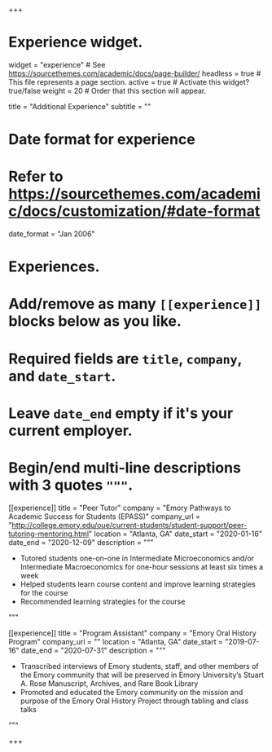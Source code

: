 +++
# Experience widget.
widget = "experience"  # See https://sourcethemes.com/academic/docs/page-builder/
headless = true  # This file represents a page section.
active = true  # Activate this widget? true/false
weight = 20  # Order that this section will appear.

title = "Additional Experience"
subtitle = ""

# Date format for experience
#   Refer to https://sourcethemes.com/academic/docs/customization/#date-format
date_format = "Jan 2006"

# Experiences.
#   Add/remove as many `[[experience]]` blocks below as you like.
#   Required fields are `title`, `company`, and `date_start`.
#   Leave `date_end` empty if it's your current employer.
#   Begin/end multi-line descriptions with 3 quotes `"""`.

[[experience]]
  title = "Peer Tutor"
  company = "Emory Pathways to Academic Success for Students (EPASS)"
  company_url = "http://college.emory.edu/oue/current-students/student-support/peer-tutoring-mentoring.html"
  location = "Atlanta, GA"
  date_start = "2020-01-16"
  date_end = "2020-12-09"
  description = """

  - Tutored students one-on-one in Intermediate Microeconomics and/or Intermediate Macroeconomics for one-hour sessions at least six times a week
  - Helped students learn course content and improve learning strategies for the course
  - Recommended learning strategies for the course

  """

[[experience]]
  title = "Program Assistant"
  company = "Emory Oral History Program"
  company_url = ""
  location = "Atlanta, GA"
  date_start = "2019-07-16"
  date_end = "2020-07-31"
  description = """

  - Transcribed interviews of Emory students, staff, and other members of the Emory community that will be preserved in Emory University’s Stuart A. Rose Manuscript, Archives, and Rare Book Library
  - Promoted and educated the Emory community on the mission and purpose of the Emory Oral History Project through tabling and class talks

  """

+++
